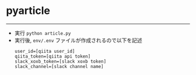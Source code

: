 # pyarticle
---

- 実行
  `python article.py`
- 実行後, `env/.env` ファイルが作成されるので以下を記述
  ```
  user_id=[qiita user_id]
  qiita_token=[qiita api token]
  slack_xoxb_token=[slack xoxb token]
  slack_channel=[slack channel name]
  ```

